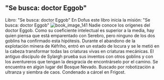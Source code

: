 ## "Se busca: doctor Eggob"
Libro: "Se busca: doctor Eggob"
En Dofus este libro inicia la misión: "Se busca: doctor Eggob"
![book_image_141](https://media.discordapp.net/attachments/1105643336989159555/1105647645508255784/141.jpg)
Nadie conoce los orígenes del doctor Eggob. Como su coeficiente intelectual es superior a la media, hay quien piensa que está emparentado con Serebro, pero ninguno de los dos goblins ha confirmado esta hipótesis. Durante el abandono de la explotación minera de Kéfriho, entró en un estado de locura y se le metió en la cabeza transformar todas las criaturas vivas en criaturas mecánicas. El antiguo discípulo de Sylargh prueba sus inventos con otros goblins y con los aventureros que tengan la desgracia de encontrárselo por el camino.
Se encuentra en algún lugar del Bosque Nevado.
Buscado por robotización a ultranza y siembra de caos.
Condenado a cárcel en Frigost.